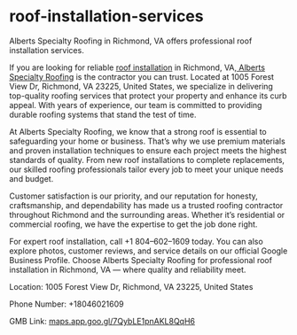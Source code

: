 # roof-installation-services
Alberts Specialty Roofing in Richmond, VA offers professional roof installation services.

If you are looking for reliable [roof installation](https://maps.app.goo.gl/7QybLE1pnAKL8QqH6) in Richmond, VA,[ Alberts Specialty Roofing](https://maps.app.goo.gl/7QybLE1pnAKL8QqH6) is the contractor you can trust. Located at 1005 Forest View Dr, Richmond, VA 23225, United States, we specialize in delivering top-quality roofing services that protect your property and enhance its curb appeal. With years of experience, our team is committed to providing durable roofing systems that stand the test of time.

At Alberts Specialty Roofing, we know that a strong roof is essential to safeguarding your home or business. That’s why we use premium materials and proven installation techniques to ensure each project meets the highest standards of quality. From new roof installations to complete replacements, our skilled roofing professionals tailor every job to meet your unique needs and budget.

Customer satisfaction is our priority, and our reputation for honesty, craftsmanship, and dependability has made us a trusted roofing contractor throughout Richmond and the surrounding areas. Whether it’s residential or commercial roofing, we have the expertise to get the job done right.

For expert roof installation, call +1 804–602–1609 today. You can also explore photos, customer reviews, and service details on our official Google Business Profile. Choose Alberts Specialty Roofing for professional roof installation in Richmond, VA — where quality and reliability meet.

Location: 1005 Forest View Dr, Richmond, VA 23225, United States

Phone Number: +18046021609

GMB Link: [maps.app.goo.gl/7QybLE1pnAKL8QqH6](https://maps.app.goo.gl/7QybLE1pnAKL8QqH6)
